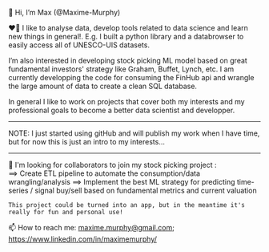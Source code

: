 👋 Hi, I’m Max (@Maxime-Murphy)

❤️‍🔥 I like to analyse data, develop tools related to data science and learn new things in general!. 
E.g. I built a python library and a databrowser to easily access all of UNESCO-UIS datasets. 

I’m also interested in developing stock picking ML model based on great fundamental investors' strategy like Graham, Buffet, Lynch, etc.
I am currently developping the code for consuming the FinHub api and wrangle the large amount of data to create a clean SQL database.
   
In general I like to work on projects that cover both my interests and my professional goals to become a better data scientist and developper.

***
NOTE: I just started using gitHub and will publish my work when I have time, but for now this is just an intro to my interests... 
***
👀 I'm looking for collaborators to join my stock picking project  :  
    ==> Create ETL pipeline to automate the consumption/data wrangling/analysis 
    ==> Implement the best ML strategy for predicting time-series / signal buy/sell based on fundamental metrics and current valuation
    
    This project could be turned into an app, but in the meantime it's really for fun and personal use!  
    
📫 How to reach me: maxime.murphy@gmail.com; https://www.linkedin.com/in/maximemurphy/

<!---
Maxime-Murphy/Maxime-Murphy is a ✨ special ✨ repository because its `README.md` (this file) appears on your GitHub profile.
You can click the Preview link to take a look at your changes.
--->
